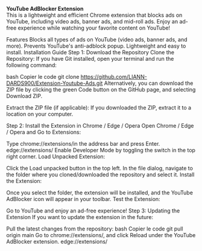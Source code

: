 <b>YouTube AdBlocker Extension</b><br>
This is a lightweight and efficient Chrome extension that blocks ads on YouTube, including video ads, banner ads, and mid-roll ads. Enjoy an ad-free experience while watching your favorite content on YouTube!

Features
Blocks all types of ads on YouTube (video ads, banner ads, and more).
Prevents YouTube's anti-adblock popup.
Lightweight and easy to install.
Installation Guide
Step 1: Download the Repository
Clone the Repository:
If you have Git installed, open your terminal and run the following command:

bash
Copier le code
git clone https://github.com/LIANN-DARDS900/Extension-Youtube-Ads.git
Alternatively, you can download the ZIP file by clicking the green Code button on the GitHub page, and selecting Download ZIP.

Extract the ZIP file (if applicable):
If you downloaded the ZIP, extract it to a location on your computer.

Step 2: Install the Extension in Chrome / Edge / Opera
Open Chrome / Edge / Opera and Go to Extensions:

Type chrome://extensions/in the address bar and press Enter.
     edge://extensions/
Enable Developer Mode by toggling the switch in the top right corner.
Load Unpacked Extension:

Click the Load unpacked button in the top left.
In the file dialog, navigate to the folder where you cloned/downloaded the repository and select it.
Install the Extension:

Once you select the folder, the extension will be installed, and the YouTube AdBlocker icon will appear in your toolbar.
Test the Extension:

Go to YouTube and enjoy an ad-free experience!
Step 3: Updating the Extension
If you want to update the extension in the future:

Pull the latest changes from the repository:
bash
Copier le code
git pull origin main
Go to chrome://extensions/, and click Reload under the YouTube AdBlocker extension.
      edge://extensions/
